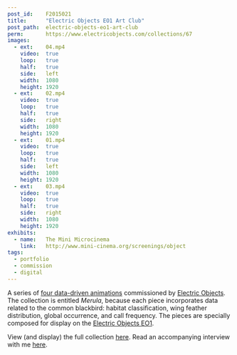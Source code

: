 ```yaml
---
post_id:    F2015021
title:      "Electric Objects EO1 Art Club"
post_path:  electric-objects-eo1-art-club
perm:       https://www.electricobjects.com/collections/67
images:
  - ext:    04.mp4
    video:  true
    loop:   true
    half:   true
    side:   left
    width:  1080
    height: 1920
  - ext:    02.mp4
    video:  true
    loop:   true
    half:   true
    side:   right
    width:  1080
    height: 1920
  - ext:    01.mp4
    video:  true
    loop:   true
    half:   true
    side:   left
    width:  1080
    height: 1920
  - ext:    03.mp4
    video:  true
    loop:   true
    half:   true
    side:   right
    width:  1080
    height: 1920
exhibits:
  - name:   The Mini Microcinema
    link:   http://www.mini-cinema.org/screenings/object
tags:
  - portfolio
  - commission
  - digital
---
```

A series of [four data-driven animations](https://www.electricobjects.com/collections/67) commissioned by [Electric Objects](https://www.electricobjects.com/). The collection is entitled _Merula_, because each piece incorporates data related to the common blackbird: habitat classification, wing feather distribution, global occurrence, and call frequency. The pieces are specially composed for display on the [Electric Objects EO1](http://shop.electricobjects.com/).

View (and display) the full collection [here](https://www.electricobjects.com/collections/67). Read an accompanying interview with me [here](http://zine.electricobjects.com/interviews/emily-fuhrman).